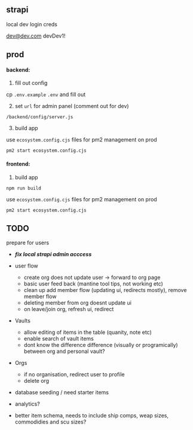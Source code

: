 ## strapi

local dev login creds

dev@dev.com
devDev1!

## prod

#### backend:

1. fill out config

cp `.env.example` `.env` and fill out

2. set `url` for admin panel (comment out for dev)

`/backend/config/server.js`

3. build app

use `ecosystem.config.cjs` files for pm2 management on prod

`pm2 start ecosystem.config.cjs`

#### frontend:

1. build app

`npm run build`

use `ecosystem.config.cjs` files for pm2 management on prod

`pm2 start ecosystem.config.cjs`

## TODO

prepare for users

- **_fix local strapi admin acccess_**
- user flow
  - create org does not update user -> forward to org page
  - basic user feed back (mantine tool tips, not working etc)
  - clean up add member flow (updating ui, redirects mostly), remove member flow
  - deleting member from org doesnt update ui
  - on leave/join org, refresh ui, redirect
- Vaults
  - allow editing of items in the table (quanity, note etc)
  - enable search of vault items
  - dont know the difference difference (visually or programically) between org and personal vault?
- Orgs
  - if no organisation, redirect user to profile
  - delete org
- database seeding / need starter items
- analytics?

- better item schema, needs to include ship comps, weap sizes, commodidies and scu sizes?
